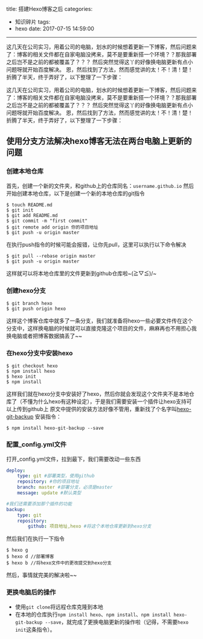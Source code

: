 title: 搭建Hexo博客之后
categories:
  - 知识碎片
tags:
  - hexo
date: 2017-07-15 14:59:00
---
这几天在公司实习，用着公司的电脑，划水的时候想着更新一下博客，然后问题来了：博客的相关文件都在自家电脑没拷来，莫不是要重新搭一个环境？？那我部署之后岂不是之前的都被覆盖了？？？
然后突然觉得这丫的好像换电脑更新有点小问题呀就开始百度解决。
恩，然后找到了方法，然而感觉讲的太！不！清！楚！
折腾了半天，终于弄好了，以下整理了一下步骤：

<!-- more -->

这几天在公司实习，用着公司的电脑，划水的时候想着更新一下博客，然后问题来了：博客的相关文件都在自家电脑没拷来，莫不是要重新搭一个环境？？那我部署之后岂不是之前的都被覆盖了？？？
然后突然觉得这丫的好像换电脑更新有点小问题呀就开始百度解决。
恩，然后找到了方法，然而感觉讲的太！不！清！楚！
折腾了半天，终于弄好了，以下整理了一下步骤：

## 使用分支方法解决hexo博客无法在两台电脑上更新的问题

### 创建本地仓库

首先，创建一个新的文件夹，和github上的仓库同名：`username.github.io`
然后开始创建本地仓库，以下是创建一个新的本地仓库的git指令
```git
$ touch README.md
$ git init 
$ git add README.md
$ git commit -m "first commit"
$ git remote add origin 你的项目地址
$ git push -u origin master
```
在执行push指令的时候可能会报错，让你先pull，这里可以执行以下命令解决
```git
$ git pull --rebase origin master
$ git push -u origin master
```
这样就可以将本地仓库里的文件更新到github仓库啦~\(≧▽≦)/~

### 创建hexo分支

```git
$ git branch hexo
$ git push origin hexo
```
这样这个博客仓库中就多了一条分支，我们就准备将hexo一些必要文件传在这个分支中，这样换电脑的时候就可以直接克隆这个项目的文件，麻麻再也不用担心我换电脑或者把博客数据搞丢了~~

### 在hexo分支中安装hexo

```git
$ git checkout hexo
$ npm install hexo
$ hexo init
$ npm install
```
这样我们就在hexo分支中安装好了hexo，然后你就会发现这个文件夹不是本地仓库了（不懂为什么hexo有这种设定），于是我们需要安装一个插件让hexo支持可以上传到github上
原文中提供的安装方法好像不管用，重新找了个名字叫[hexo-git-backup](https://github.com/coneycode/hexo-git-backup)
安装指令：
```git
$ npm install hexo-git-backup --save
```

### 配置_config.yml文件

打开_config.yml文件，拉到最下，我们需要改动一些东西
```yml
deploy:
	type: git #部署类型，使用github
	repository: #你的项目地址
	branch: master #部署分支，必须是master
	message: update #默认类型

#我们还需要添加那个插件的功能
backup:
	type: git
	repository:
		github: 项目地址,hexo #将这个本地仓库更新到hexo分支
```
然后我们在执行一下指令
```git
$ hexo g 
$ hexo d //部署博客
$ hexo b //将hexo文件中的更改提交到hexo分支
```
然后，事情就完美的解决啦~~

### 更换电脑后的操作

* 使用`git clone`将远程仓库克隆到本地
* 在本地的仓库执行`npm install hexo`、`npm install`、`npm install hexo-git-backup --save`，就完成了更换电脑更新的操作啦（记得，不需要`hexo init`这条指令）。

